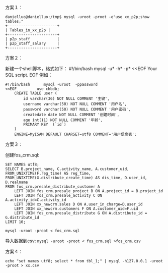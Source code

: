 方案１：
```
danielluo@danielluo:/tmp$ mysql -uroot -proot -e"use xx_p2p;show tables;"
+----------------------+
| Tables_in_xx_p2p |
+----------------------+
| p2p_staff            |
| p2p_staff_salary     |
+----------------------+

```
方案２：

新建一个shell脚本，格式如下：
    #!/bin/bash      mysql -u* -h* -p* <<EOF          Your SQL script.      EOF
例如：
```
#!/bin/bash      mysql -uroot  -ppassword
<<EOF         use chbdb;
    CREATE TABLE user (
        id varchar(36) NOT NULL COMMENT '主键',
        username varchar(50) NOT NULL COMMENT '用户名',
        password varchar(50) NOT NULL COMMENT '用户密码',
        createdate date NOT NULL COMMENT '创建时间',
        age int(11) NOT NULL COMMENT '年龄',
        PRIMARY KEY  (`id`)
    )
    ENGINE=MyISAM DEFAULT CHARSET=utf8 COMMENT='用户信息表';
```

方案３：

创建fos_crm.sql:

```
SET NAMES utf8;
SELECT B.project_name, C.activity_name, A.customer_uid, FROM_UNIXTIME(F.reg_time) AS reg_time,
FROM_UNIXTIME(G.distribute_create_time) AS dis_time, D.user_id, D.realname
FROM fos_crm.presale_distribute_customer A
    LEFT JOIN fos_crm.presale_project B ON A.project_id = B.project_id
    LEFT JOIN fos_crm.presale_activity C ON A.activity_id=C.activity_id
    LEFT JOIN xx_newcrm.sales D ON A.user_in_charge=D.user_id
    LEFT JOIN xx_newcrm.customers F ON A.customer_uid=F.uid
    LEFT JOIN fos_crm.presale_distribute G ON A.distribute_id = G.distribute_id
LIMIT 10;

mysql -uroot -proot < fos_crm.sql
```
导入数据到csv:
`mysql -uroot -proot < fos_crm.sql >fos_crm.csv`


方案４：

`echo "set names utf8; select * from tbl_1;" | mysql -h127.0.0.1 -uroot -proot > xx.csv`

